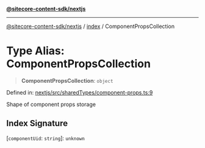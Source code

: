 [**@sitecore-content-sdk/nextjs**](../../README.md)

***

[@sitecore-content-sdk/nextjs](../../README.md) / [index](../README.md) / ComponentPropsCollection

# Type Alias: ComponentPropsCollection

> **ComponentPropsCollection**: `object`

Defined in: [nextjs/src/sharedTypes/component-props.ts:9](https://github.com/Sitecore/xmc-jss-dev/blob/d07a33c8b422ee631653078fdc40402026b03dec/packages/nextjs/src/sharedTypes/component-props.ts#L9)

Shape of component props storage

## Index Signature

\[`componentUid`: `string`\]: `unknown`
